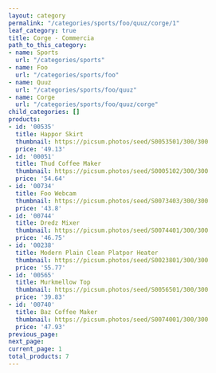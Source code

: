 ```yaml
---
layout: category
permalink: "/categories/sports/foo/quuz/corge/1"
leaf_category: true
title: Corge - Commercia
path_to_this_category:
- name: Sports
  url: "/categories/sports"
- name: Foo
  url: "/categories/sports/foo"
- name: Quuz
  url: "/categories/sports/foo/quuz"
- name: Corge
  url: "/categories/sports/foo/quuz/corge"
child_categories: []
products:
- id: '00535'
  title: Happor Skirt
  thumbnail: https://picsum.photos/seed/S0053501/300/300
  price: '49.13'
- id: '00051'
  title: Thud Coffee Maker
  thumbnail: https://picsum.photos/seed/S0005102/300/300
  price: '54.64'
- id: '00734'
  title: Foo Webcam
  thumbnail: https://picsum.photos/seed/S0073403/300/300
  price: '43.8'
- id: '00744'
  title: Dredz Mixer
  thumbnail: https://picsum.photos/seed/S0074401/300/300
  price: '46.75'
- id: '00238'
  title: Modern Plain Clean Platpor Heater
  thumbnail: https://picsum.photos/seed/S0023801/300/300
  price: '55.77'
- id: '00565'
  title: Murkmellow Top
  thumbnail: https://picsum.photos/seed/S0056501/300/300
  price: '39.83'
- id: '00740'
  title: Baz Coffee Maker
  thumbnail: https://picsum.photos/seed/S0074001/300/300
  price: '47.93'
previous_page: 
next_page: 
current_page: 1
total_products: 7
---
```

